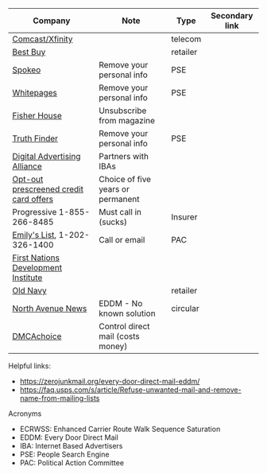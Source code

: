 
| Company                                                                                                           | Note                              | Type     | Secondary link |
|-------------------------------------------------------------------------------------------------------------------|-----------------------------------|----------|----------------|
| [Comcast/Xfinity](https://pc2.mypreferences.com/Comcast/OptOut/Default.aspx "opt-out")                            |                                   | telecom  |                |
| [Best Buy](https://www.bestbuy.com/site/privacy-policy/faqs/pcmcat246200050011.c?id=pcmcat246200050011 "opt-out") |                                   | retailer |                |
| [Spokeo](https://www.spokeo.com/optout)                                                                           | Remove your personal info         | PSE      |                |
| [Whitepages](https://www.whitepages.com/suppression_requests)                                                     | Remove your personal info         | PSE      |                |
| [Fisher House](https://fisherhouse.org/news-media/fisher-house-magazine-the-patriot/unsubscribe/)                 | Unsubscribe from magazine         |          |                |
| [Truth Finder](https://www.truthfinder.com/opt-out/)                                                              | Remove your personal info         | PSE      |                |
| [Digital Advertising Alliance](https://optout.aboutads.info/?c=2&lang=EN)                                         | Partners with IBAs                |          |                |
| [Opt-out prescreened credit card offers](www.optoutprescreen.com)                                                 | Choice of five years or permanent |          |                |
| Progressive 1-855-266-8485                                                                                        | Must call in (sucks)              | Insurer  |                |
| [Emily's List](mailto:information@emilyslist.org?subject=OptOut%20of%20physical%20mail), 1-202-326-1400           | Call or email                     | PAC      |                |
| [First Nations Development Institute](https://www.firstnations.org/privacy-policy/)                               |                                   |          |                |
| [Old Navy](https://secure-oldnavy.gap.com/my-account/unsubscribe)                                                 |                                   | retailer |                |
| [North Avenue News](http://www.northavenuenews.com/)                                                              | EDDM - No known solution                 | circular |                |
| [DMCAchoice](https://www.dmachoice.org) | Control direct mail (costs money) | | |



Helpful links:
* https://zerojunkmail.org/every-door-direct-mail-eddm/
* https://faq.usps.com/s/article/Refuse-unwanted-mail-and-remove-name-from-mailing-lists


Acronyms
* ECRWSS: Enhanced Carrier Route Walk Sequence Saturation
* EDDM: Every Door Direct Mail
* IBA: Internet Based Advertisers
* PSE: People Search Engine
* PAC: Political Action Committee

